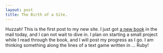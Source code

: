 ```yaml
---
layout: post
title: The Birth of a Site.
---
```

Huzzah! This is the first post to my new site. I just got [a new book](http://www.poodr.com/)
in the mail today, and I can not wait to dive in. I plan on starting a small project
while I read through the book, and I will post my progress as I go. I am thinking
something along the lines of a text game written in ... Ruby!
